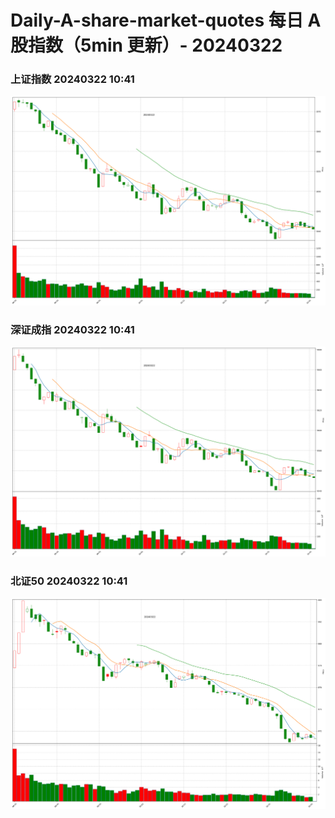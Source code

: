 
# Daily-A-share-market-quotes 每日 A 股指数（5min 更新）- 20240322

### 上证指数 20240322 10:41
![](./fig/2024/3/20240322-sh000001.png)

### 深证成指 20240322 10:41
![](./fig/2024/3/20240322-sz399001.png)

### 北证50 20240322 10:41
![](./fig/2024/3/20240322-bj899050.png)
